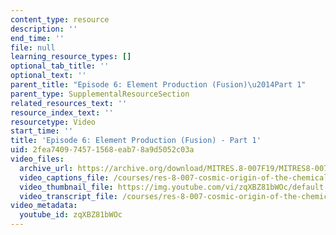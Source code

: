 ```yaml
---
content_type: resource
description: ''
end_time: ''
file: null
learning_resource_types: []
optional_tab_title: ''
optional_text: ''
parent_title: "Episode 6: Element Production (Fusion)\u2014Part 1"
parent_type: SupplementalResourceSection
related_resources_text: ''
resource_index_text: ''
resourcetype: Video
start_time: ''
title: 'Episode 6: Element Production (Fusion) - Part 1'
uid: 2fea7409-7457-1568-eab7-8a9d5052c03a
video_files:
  archive_url: https://archive.org/download/MITRES.8-007F19/MITRES8-007F19_ep06_300k.mp4
  video_captions_file: /courses/res-8-007-cosmic-origin-of-the-chemical-elements-fall-2019/19868e10c43c5df591b3b88ade6fda01_zqXBZ81bWOc.vtt
  video_thumbnail_file: https://img.youtube.com/vi/zqXBZ81bWOc/default.jpg
  video_transcript_file: /courses/res-8-007-cosmic-origin-of-the-chemical-elements-fall-2019/f370c47a6d1260b7d1d5adab3130e5ac_zqXBZ81bWOc.pdf
video_metadata:
  youtube_id: zqXBZ81bWOc
---
```

